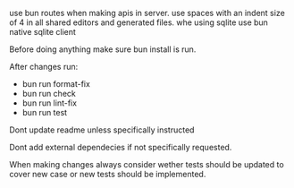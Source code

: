 use bun routes when making apis in server.
use spaces with an indent size of 4 in all shared editors and generated files.
whe using sqlite use bun native sqlite client

Before doing anything make sure bun install is run.

After changes run:
- bun run format-fix
- bun run check
- bun run lint-fix
- bun run test


Dont update readme unless specifically instructed

Dont add external dependecies if not specifically requested.

When making changes always consider wether tests should be updated to cover new case or new tests should be implemented.
